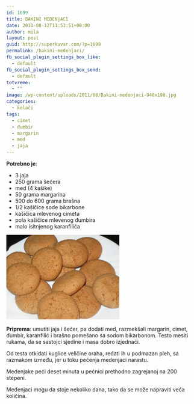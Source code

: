 ```yaml
---
id: 1699
title: BAKINI MEDENjACI
date: 2011-08-12T11:53:51+00:00
author: mila
layout: post
guid: http://superkuvar.com/?p=1699
permalink: /bakini-medenjaci/
fb_social_plugin_settings_box_like:
  - default
fb_social_plugin_settings_box_send:
  - default
totvreme:
  - ""
image: /wp-content/uploads/2011/08/Bakini-medenjaci-940x198.jpg
categories:
  - kolači
tags:
  - cimet
  - đumbir
  - margarin
  - med
  - jaja
---
```

**Potrebno je**:

  * 3 jaja
  * 250 grama šećera
  * med (4 kašike)
  * 50 grama margarina
  * 500 do 600 grama brašna
  * 1/2 kašičice sode bikarbone
  * kašičica mlevenog cimeta
  * pola kašičice mlevenog đumbira
  * malo isitnjenog karanfilića

<img class="alignnone size-medium wp-image-5217" src="/wp-content/uploads/2011/08/Bakini-medenjaci-300x225.jpg" alt="Bakini medenjaci" width="300" height="225" /> 

**Priprema**: umutiti jaja i šećer, pa dodati med, razmekšali margarin, cimet, đumbir, karanfilić i brašno pomešano sa sodom bikarbonom. Testo mesiti rukama, da se sastojci sjedine i masa dobro izjednači.

Od testa otkidati kuglice veličine oraha, ređati ih u podmazan pleh, sa razmakom između, jer u toku pečenja medenjaci narastu.

Medenjake peći deset minuta u pećnici prethodno zagrejanoj na 200 stepeni.

Medenjaci mogu da stoje nekoliko dana, tako da se može napraviti veća količina.